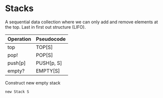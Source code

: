 # Stacks

A sequential data collection where we can only add and remove elements at the top.
Last in first out structure (LIFO).

| Operation | Pseudocode   |
|-----------|--------------|
| top       | TOP[S]      |
| pop!      | POP[S]   |
| push[p]   | PUSH[p, S]|
| empty?    | EMPTY[S]     |

Construct new empty stack

`new Stack S`